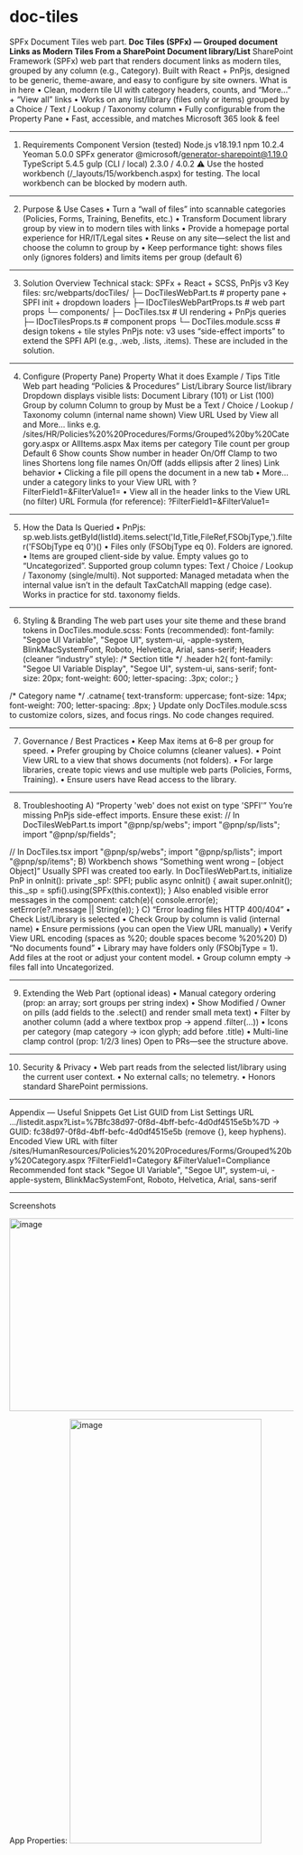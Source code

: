 ﻿# doc-tiles
SPFx Document Tiles web part.
**Doc Tiles (SPFx) — Grouped document Links as Modern Tiles From a SharePoint Document library/List**
SharePoint Framework (SPFx) web part that renders document links as modern tiles, grouped by any column (e.g., Category). Built with React + PnPjs, designed to be generic, theme-aware, and easy to configure by site owners.
What is in here
•	Clean, modern tile UI with category headers, counts, and “More…” + “View all” links
•	Works on any list/library (files only or items) grouped by a Choice / Text / Lookup / Taxonomy column
•	Fully configurable from the Property Pane
•	Fast, accessible, and matches Microsoft 365 look & feel
________________________________________
1) Requirements
Component	Version (tested)
Node.js	v18.19.1
npm	10.2.4
Yeoman	5.0.0
SPFx generator	@microsoft/generator-sharepoint@1.19.0
TypeScript	5.4.5
gulp (CLI / local)	2.3.0 / 4.0.2
⚠️ Use the hosted workbench (/_layouts/15/workbench.aspx) for testing. The local workbench can be blocked by modern auth.
________________________________________
2) Purpose & Use Cases
•	Turn a “wall of files” into scannable categories (Policies, Forms, Training, Benefits, etc.) 
•	Transform Document library group by view in to modern tiles with links
•	Provide a homepage portal experience for HR/IT/Legal sites
•	Reuse on any site—select the list and choose the column to group by
•	Keep performance tight: shows files only (ignores folders) and limits items per group (default 6)
________________________________________
3) Solution Overview
Technical stack: SPFx + React + SCSS, PnPjs v3
Key files:
src/webparts/docTiles/
 ├─ DocTilesWebPart.ts              # property pane + SPFI init + dropdown loaders
 ├─ IDocTilesWebPartProps.ts        # web part props
 └─ components/
     ├─ DocTiles.tsx                # UI rendering + PnPjs queries
     ├─ IDocTilesProps.ts           # component props
     └─ DocTiles.module.scss        # design tokens + tile styles
PnPjs note: v3 uses “side-effect imports” to extend the SPFI API (e.g., .web, .lists, .items). These are included in the solution.
________________________________________
4) Configure (Property Pane)
Property	What it does	Example / Tips
Title	Web part heading	“Policies & Procedures”
List/Library	Source list/library	Dropdown displays visible lists: Document Library (101) or List (100)
Group by column	Column to group by	Must be a Text / Choice / Lookup / Taxonomy column (internal name shown)
View URL	Used by View all and More… links	e.g. /sites/HR/Policies%20%20Procedures/Forms/Grouped%20by%20Category.aspx or AllItems.aspx
Max items per category	Tile count per group	Default 6
Show counts	Show number in header	On/Off
Clamp to two lines	Shortens long file names	On/Off (adds ellipsis after 2 lines)
Link behavior
•	Clicking a file pill opens the document in a new tab
•	More… under a category links to your View URL with ?FilterField1=<GroupColumn>&FilterValue1=<Category>
•	View all in the header links to the View URL (no filter)
URL Formula (for reference):
<ViewURL>?FilterField1=<InternalName>&FilterValue1=<CategoryValue>
________________________________________
5) How the Data Is Queried
•	PnPjs: sp.web.lists.getById(listId).items.select('Id,Title,FileRef,FSObjType,<GroupColumn>').filter('FSObjType eq 0')()
•	Files only (FSObjType eq 0). Folders are ignored.
•	Items are grouped client-side by <GroupColumn> value. Empty values go to “Uncategorized”.
Supported group column types: Text / Choice / Lookup / Taxonomy (single/multi).
Not supported: Managed metadata when the internal value isn’t in the default TaxCatchAll mapping (edge case). Works in practice for std. taxonomy fields.
________________________________________
6) Styling & Branding
The web part uses your site theme and these brand tokens in DocTiles.module.scss:
Fonts (recommended):
font-family: "Segoe UI Variable", "Segoe UI", system-ui, -apple-system, BlinkMacSystemFont, Roboto, Helvetica, Arial, sans-serif;
Headers (cleaner “industry” style):
/* Section title */
.header h2{
  font-family: "Segoe UI Variable Display", "Segoe UI", system-ui, sans-serif;
  font-size: 20px; font-weight: 600; letter-spacing: .3px; color:;
}

/* Category name */
.catname{
  text-transform: uppercase; font-size: 14px; font-weight: 700; letter-spacing: .8px;
}
Update only DocTiles.module.scss to customize colors, sizes, and focus rings. No code changes required.
________________________________________
7) Governance / Best Practices
•	Keep Max items at 6–8 per group for speed.
•	Prefer grouping by Choice columns (cleaner values).
•	Point View URL to a view that shows documents (not folders).
•	For large libraries, create topic views and use multiple web parts (Policies, Forms, Training).
•	Ensure users have Read access to the library.
________________________________________
8) Troubleshooting
A) “Property 'web' does not exist on type 'SPFI'”
You’re missing PnPjs side-effect imports. Ensure these exist:
// In DocTilesWebPart.ts
import "@pnp/sp/webs";
import "@pnp/sp/lists";
import "@pnp/sp/fields";

// In DocTiles.tsx
import "@pnp/sp/webs";
import "@pnp/sp/lists";
import "@pnp/sp/items";
B) Workbench shows “Something went wrong – [object Object]”
Usually SPFI was created too early. In DocTilesWebPart.ts, initialize PnP in onInit():
private _sp!: SPFI;
public async onInit() {
  await super.onInit();
  this._sp = spfi().using(SPFx(this.context));
}
Also enabled visible error messages in the component:
catch(e){ console.error(e); setError(e?.message || String(e)); }
C) “Error loading files HTTP 400/404”
•	Check List/Library is selected
•	Check Group by column is valid (internal name)
•	Ensure permissions (you can open the View URL manually)
•	Verify View URL encoding (spaces as %20; double spaces become %20%20)
D) “No documents found”
•	Library may have folders only (FSObjType = 1). Add files at the root or adjust your content model.
•	Group column empty → files fall into Uncategorized.
________________________________________
9) Extending the Web Part (optional ideas)
•	Manual category ordering (prop: an array; sort groups per string index)
•	Show Modified / Owner on pills (add fields to the .select() and render small meta text)
•	Filter by another column (add a where textbox prop → append .filter(...))
•	Icons per category (map category → icon glyph; add <span class="icon"> before .title)
•	Multi-line clamp control (prop: 1/2/3 lines)
Open to PRs—see the structure above.
________________________________________
10) Security & Privacy
•	Web part reads from the selected list/library using the current user context.
•	No external calls; no telemetry.
•	Honors standard SharePoint permissions.
________________________________________
 Appendix — Useful Snippets
Get List GUID from List Settings URL
.../listedit.aspx?List=%7Bfc38d97-0f8d-4bff-befc-4d0df4515e5b%7D → GUID: fc38d97-0f8d-4bff-befc-4d0df4515e5b (remove {}, keep hyphens).
Encoded View URL with filter
/sites/HumanResources/Policies%20%20Procedures/Forms/Grouped%20by%20Category.aspx
  ?FilterField1=Category
  &FilterValue1=Compliance
Recommended font stack
"Segoe UI Variable", "Segoe UI", system-ui, -apple-system, BlinkMacSystemFont, Roboto, Helvetica, Arial, sans-serif
________________________________________
Screenshots

<img width="1083" height="341" alt="image" src="https://github.com/user-attachments/assets/fa6b66c7-858f-43a5-96e7-add85d27a421" />

App Properties:
<img width="340" height="751" alt="image" src="https://github.com/user-attachments/assets/149b2397-90b3-4f0c-b92b-0e84471e9273" />




